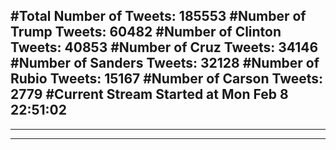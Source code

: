 #Total Number of Tweets: 185553 
#Number of Trump Tweets: 60482
#Number of Clinton Tweets: 40853
#Number of Cruz Tweets: 34146
#Number of Sanders Tweets: 32128
#Number of Rubio Tweets: 15167
#Number of Carson Tweets: 2779
#Current Stream Started at Mon Feb  8 22:51:02
---
---
---
